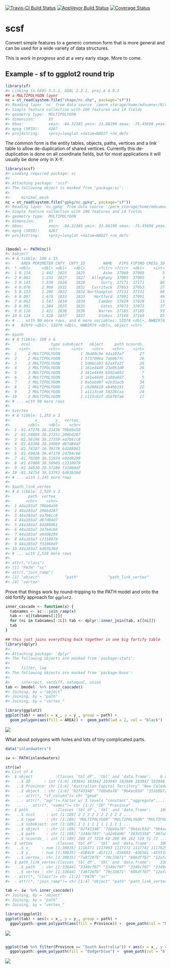 
<!-- README.md is generated from README.Rmd. Please edit that file -->
[![Travis-CI Build Status](https://travis-ci.org/mdsumner/scsf.svg?branch=master)](https://travis-ci.org/mdsumner/scsf) [![AppVeyor Build Status](https://ci.appveyor.com/api/projects/status/github/mdsumner/scsf?branch=master&svg=true)](https://ci.appveyor.com/project/mdsumner/scsf) [![Coverage Status](https://img.shields.io/codecov/c/github/mdsumner/scsf/master.svg)](https://codecov.io/github/mdsumner/scsf?branch=master)

scsf
====

Convert simple features to a generic common form that is more general and can be used for a wide variety of data structures.

This is *work in progress* and at a very early stage. More to come.

Example - sf to ggplot2 round trip
----------------------------------

``` r
library(sf)
#> Linking to GEOS 3.5.1, GDAL 2.2.1, proj.4 4.9.3
## a MULTIPOLYGON layer
nc = st_read(system.file("shape/nc.shp", package="sf"))
#> Reading layer `nc' from data source `/perm_storage/home/mdsumner/R/x86_64-pc-linux-gnu-library/3.4/sf/shape/nc.shp' using driver `ESRI Shapefile'
#> Simple feature collection with 100 features and 14 fields
#> geometry type:  MULTIPOLYGON
#> dimension:      XY
#> bbox:           xmin: -84.32385 ymin: 33.88199 xmax: -75.45698 ymax: 36.58965
#> epsg (SRID):    4267
#> proj4string:    +proj=longlat +datum=NAD27 +no_defs
```

The common form is the entity tables, objects, paths, vertices and a link table to allow de-duplication of shared vertices. Currently this de-duplication is done on all coordinate fields, but for most applications it will usually be done only in X-Y.

``` r
library(scsf)
#> Loading required package: sc
#> 
#> Attaching package: 'scsf'
#> The following object is masked from 'package:sc':
#> 
#>     minimal_mesh
nc = st_read(system.file("gpkg/nc.gpkg", package="sf"))
#> Reading layer `nc.gpkg' from data source `/perm_storage/home/mdsumner/R/x86_64-pc-linux-gnu-library/3.4/sf/gpkg/nc.gpkg' using driver `GPKG'
#> Simple feature collection with 100 features and 14 fields
#> geometry type:  MULTIPOLYGON
#> dimension:      XY
#> bbox:           xmin: -84.32385 ymin: 33.88199 xmax: -75.45698 ymax: 36.58965
#> epsg (SRID):    4267
#> proj4string:    +proj=longlat +datum=NAD27 +no_defs


(bmodel <- PATH(nc))
#> $object
#> # A tibble: 100 x 15
#>     AREA PERIMETER CNTY_ CNTY_ID        NAME   FIPS FIPSNO CRESS_ID BIR74
#>  * <dbl>     <dbl> <dbl>   <dbl>      <fctr> <fctr>  <dbl>    <int> <dbl>
#>  1 0.114     1.442  1825    1825        Ashe  37009  37009        5  1091
#>  2 0.061     1.231  1827    1827   Alleghany  37005  37005        3   487
#>  3 0.143     1.630  1828    1828       Surry  37171  37171       86  3188
#>  4 0.070     2.968  1831    1831   Currituck  37053  37053       27   508
#>  5 0.153     2.206  1832    1832 Northampton  37131  37131       66  1421
#>  6 0.097     1.670  1833    1833    Hertford  37091  37091       46  1452
#>  7 0.062     1.547  1834    1834      Camden  37029  37029       15   286
#>  8 0.091     1.284  1835    1835       Gates  37073  37073       37   420
#>  9 0.118     1.421  1836    1836      Warren  37185  37185       93   968
#> 10 0.124     1.428  1837    1837      Stokes  37169  37169       85  1612
#> # ... with 90 more rows, and 6 more variables: SID74 <dbl>, NWBIR74 <dbl>,
#> #   BIR79 <dbl>, SID79 <dbl>, NWBIR79 <dbl>, object <chr>
#> 
#> $path
#> # A tibble: 108 x 6
#>     ncol         type subobject   object     path ncoords_
#>    <int>        <chr>     <int>    <chr>    <chr>    <int>
#>  1     2 MULTIPOLYGON         1 7bd00c9e 44a103a7       27
#>  2     2 MULTIPOLYGON         1 5f37096a 7a6067fc       26
#>  3     2 MULTIPOLYGON         1 5db6ca83 b2a4fa3f       28
#>  4     2 MULTIPOLYGON         1 161e4449 23e051d0       26
#>  5     2 MULTIPOLYGON         2 161e4449 b502a692        7
#>  6     2 MULTIPOLYGON         3 161e4449 1a88a667        5
#>  7     2 MULTIPOLYGON         1 8a5abd8f e2e33acb       34
#>  8     2 MULTIPOLYGON         1 cb288810 eb4bb191       22
#>  9     2 MULTIPOLYGON         1 a1113ca9 59226caa       24
#> 10     2 MULTIPOLYGON         1 c115cb1f d58f97a6       17
#> # ... with 98 more rows
#> 
#> $vertex
#> # A tibble: 1,255 x 3
#>           x_       y_  vertex_
#>        <dbl>    <dbl>    <chr>
#>  1 -81.47276 36.23436 70bb0a50
#>  2 -81.54084 36.27251 206bd287
#>  3 -81.56198 36.27359 ea7b6cc8
#>  4 -81.63306 36.34069 d67d84d7
#>  5 -81.74107 36.39178 6d288061
#>  6 -81.69828 36.47178 247b4cb6
#>  7 -81.70280 36.51934 e0dd0299
#>  8 -81.67000 36.58965 c2310979
#>  9 -81.34530 36.57286 f31060df
#> 10 -81.34754 36.53791 6d03b30d
#> # ... with 1,245 more rows
#> 
#> $path_link_vertex
#> # A tibble: 2,529 x 2
#>        path  vertex_
#>       <chr>    <chr>
#>  1 44a103a7 70bb0a50
#>  2 44a103a7 206bd287
#>  3 44a103a7 ea7b6cc8
#>  4 44a103a7 d67d84d7
#>  5 44a103a7 6d288061
#>  6 44a103a7 247b4cb6
#>  7 44a103a7 e0dd0299
#>  8 44a103a7 c2310979
#>  9 44a103a7 f31060df
#> 10 44a103a7 6d03b30d
#> # ... with 2,519 more rows
#> 
#> attr(,"class")
#> [1] "PATH" "sc"  
#> attr(,"join_ramp")
#> [1] "object"           "path"             "path_link_vertex"
#> [4] "vertex"
```

Prove that things work by round-tripping to the PATH model and onto the old fortify approach for `ggplot2`.

``` r
inner_cascade <- function(x) {
  tabnames <- sc:::join_ramp(x)
  tab <- x[[tabnames[1]]]
  for (ni in tabnames[-1L]) tab <- dplyr::inner_join(tab, x[[ni]])
  tab
}

## this just joins everything back together in one big fortify table
library(dplyr)
#> 
#> Attaching package: 'dplyr'
#> The following objects are masked from 'package:stats':
#> 
#>     filter, lag
#> The following objects are masked from 'package:base':
#> 
#>     intersect, setdiff, setequal, union
tab <- bmodel  %>% inner_cascade()
#> Joining, by = "object"
#> Joining, by = "path"
#> Joining, by = "vertex_"

library(ggplot2)
ggplot(tab) + aes(x = x_, y = y_, group = path) + 
  geom_polygon(aes(fill = AREA)) +  geom_path(lwd = 2, col = "black") 
```

![](README-unnamed-chunk-4-1.png)

What about polygons with holes and lots of tiny complicated parts.

``` r
data("inlandwaters")

iw <- PATH(inlandwaters)

str(iw)
#> List of 4
#>  $ object          :Classes 'tbl_df', 'tbl' and 'data.frame':    6 obs. of  3 variables:
#>   ..$ ID      : int [1:6] 103841 103842 103843 103846 103847 103848
#>   ..$ Province: chr [1:6] "Australian Capital Territory" "New Caledonia" "New South Wales" "South Australia" ...
#>   ..$ object  : chr [1:6] "b2f43348" "7dda9a78" "9b4ac03d" "353b9b72" ...
#>   ..- attr(*, "sf_column")= chr "geom"
#>   ..- attr(*, "agr")= Factor w/ 3 levels "constant","aggregate",..: NA NA
#>   .. ..- attr(*, "names")= chr [1:2] "ID" "Province"
#>  $ path            :Classes 'tbl_df', 'tbl' and 'data.frame':    189 obs. of  6 variables:
#>   ..$ ncol     : int [1:189] 2 2 2 2 2 2 2 2 2 2 ...
#>   ..$ type     : chr [1:189] "MULTIPOLYGON" "MULTIPOLYGON" "MULTIPOLYGON" "MULTIPOLYGON" ...
#>   ..$ subobject: int [1:189] 1 1 1 1 1 1 1 1 1 1 ...
#>   ..$ object   : chr [1:189] "b2f43348" "7dda9a78" "9b4ac03d" "9b4ac03d" ...
#>   ..$ path     : chr [1:189] "3340cf07" "a4246dd6" "283d3358" "467a50a3" ...
#>   ..$ ncoords_ : int [1:189] 280 27 7310 68 280 88 162 119 51 71 ...
#>  $ vertex          :Classes 'tbl_df', 'tbl' and 'data.frame':    30835 obs. of  3 variables:
#>   ..$ x_     : num [1:30835] 1116371 1117093 1117172 1117741 1117629 ...
#>   ..$ y_     : num [1:30835] -458419 -457111 -456893 -456561 -455510 ...
#>   ..$ vertex_: chr [1:30835] "7a07207b" "70c33671" "686dffb7" "12afa9b7" ...
#>  $ path_link_vertex:Classes 'tbl_df', 'tbl' and 'data.frame':    33644 obs. of  2 variables:
#>   ..$ path   : chr [1:33644] "3340cf07" "3340cf07" "3340cf07" "3340cf07" ...
#>   ..$ vertex_: chr [1:33644] "7a07207b" "70c33671" "686dffb7" "12afa9b7" ...
#>  - attr(*, "class")= chr [1:2] "PATH" "sc"
#>  - attr(*, "join_ramp")= chr [1:4] "object" "path" "path_link_vertex" "vertex"

tab <- iw  %>% inner_cascade()
#> Joining, by = "object"
#> Joining, by = "path"
#> Joining, by = "vertex_"

library(ggplot2)
ggplot(tab) + aes(x = x_, y = y_, group = path) + 
  ggpolypath::geom_polypath(aes(fill = Province)) +  geom_path(col = "black") 
```

![](README-unnamed-chunk-5-1.png)

``` r

ggplot(tab %>% filter(Province == "South Australia")) + aes(x = x_, y = y_, group = path) + 
  ggpolypath::geom_polypath(fill = "dodgerblue") +  geom_path(col = "black") + coord_fixed()
```

![](README-unnamed-chunk-5-2.png)
